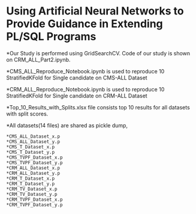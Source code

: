 # Using Artificial Neural Networks to Provide Guidance in Extending PL/SQL Programs


*Our Study is performed using GridSearchCV. Code of our study is shown on CRM_ALL_Part2.ipynb. 

*CMS_ALL_Reproduce_Notebook.ipynb is used to reproduce 10 StratifiedKFold for Single candidate on CMS-ALL Dataset

*CRM_ALL_Reproduce_Notebook.ipynb is used to reproduce 10 StratifiedKFold for Single candidate on CRM-ALL Dataset

*Top_10_Results_with_Splits.xlsx file consists top 10 results for all datasets with split scores.

*All datasets(14 files) are shared as pickle dump,

    *CMS_ALL_Dataset_x.p
    *CMS_ALL_Dataset_y.p
    *CMS_T_Dataset_x.p
    *CMS_T_Dataset_y.p
    *CMS_TVPF_Dataset_x.p
    *CMS_TVPF_Dataset_y.p
    *CRM_ALL_Dataset_x.p
    *CRM_ALL_Dataset_y.p
    *CRM_T_Dataset_x.p
    *CRM_T_Dataset_y.p
    *CRM_TV_Dataset_x.p
    *CRM_TV_Dataset_y.p
    *CRM_TVPF_Dataset_x.p
    *CRM_TVPF_Dataset_y.p
